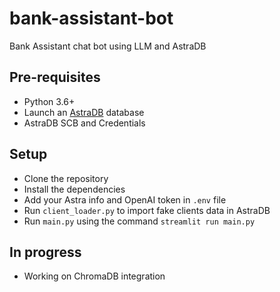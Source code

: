 # bank-assistant-bot
Bank Assistant chat bot using LLM and AstraDB

## Pre-requisites

- Python 3.6+
- Launch an [AstraDB](https://astra.datastax.com/) database
- AstraDB SCB and Credentials

## Setup

- Clone the repository
- Install the dependencies
- Add your Astra info and OpenAI token in `.env` file
- Run `client_loader.py` to import fake clients data in AstraDB
- Run `main.py` using the command `streamlit run main.py`

## In progress

- Working on ChromaDB  integration
